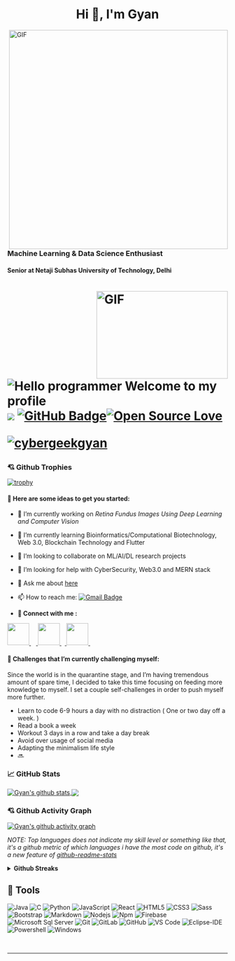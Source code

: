<h1 align="center">Hi 👋, I'm Gyan</h1>
<img align="right" alt="GIF" width="500px" src="https://github.com/shrutijain0/shrutijain0/blob/main/ezgif.com-video-to-gif.gif"/>
<h3 align="left">Machine Learning & Data Science Enthusiast</h3>
<h4 align="left">Senior at Netaji Subhas University of Technology, Delhi</h4>

<h1> <img alt="GIF" src="Gifs/coder.gif" width=300px height=200px align="right">

![Hello programmer Welcome to my profile](https://img.shields.io/badge/Hello_Developers-Welcome-gold.svg?style=flat&logo=github)![](https://komarev.com/ghpvc/?username=gyanprakash0221&color=blue) <a href="https://github.com/cybergeekgyan?tab=followers"><img src="https://img.shields.io/github/followers/cybergeekgyan?label=Followers&style=social" alt="GitHub Badge"></a>[![Open Source Love](https://badges.frapsoft.com/os/v2/open-source.svg?v=103)](https://github.com/cybergeekgyan) <p align="left"> <a href="https://twitter.com/cybergeekgyan" target="blank"><img src="https://img.shields.io/twitter/follow/cybergeekgyan?logo=twitter&style=for-the-badge" alt="cybergeekgyan" /></a> </p><p align="center"> 

### 💘 Github Trophies

[![trophy](https://github-profile-trophy.vercel.app/?username=cybergeekgyan&theme=gruvbox)](https://github.com/cybergeekgyan/github-profile-trophy)	
	
	
<!---
**gyanprakash0221/gyanprakash0221** is a ✨ _special_ ✨ repository because its `README.md` (this file) appears on your GitHub profile.
-->

#### 🤔 Here are some ideas to get you started:

- 🔭 I’m currently working on *Retina Fundus Images Using Deep Learning and Computer Vision*
- 🌱 I’m currently learning Bioinformatics/Computational Biotechnology, Web 3.0, Blockchain Technology and Flutter
- 👯 I’m looking to collaborate on ML/AI/DL research projects
- 🤔 I’m looking for help with CyberSecurity, Web3.0 and MERN stack
- 💬 Ask me about [here](https://github.com/gyanprakash0221/gyanprakash0221/issues)
- 📫 How to reach me: [![Gmail Badge](https://img.shields.io/badge/-gyanprakash.tech@gmail.com-c14438?style=flat-square&logo=Gmail&logoColor=white&link=mailto:gyanprakash.tech@gmail.com)](mailto:gyanprakash.tech@gmail.com)


- <b>🔗 Connect with me :</b>
	
	
<a href="https://www.linkedin.com/in/gyanprakash-/"> <img src="https://img.icons8.com/fluent/48/000000/linkedin.png" width="50px"/> </a>&nbsp;&nbsp;&nbsp;<a href="https://www.instagram.com/tarunksingh_"> <img src="https://img.icons8.com/plasticine/100/000000/instagram-new--v2.png" width="50px"/> </a>&nbsp;&nbsp;<a href="https://twitter.com/cybergeekgyan"> <img src="https://img.icons8.com/fluency/48/000000/twitter.png" width="50px"/> </a>&nbsp;&nbsp;

#### 🌱 Challenges that I’m currently challenging myself:
Since the world is in the quarantine stage, and I’m having tremendous amount of spare time, I decided to take this time focusing on feeding more knowledge to myself. I set a couple self-challenges in order to push myself more further. 

* Learn to code 6-9 hours a day with no distraction ( One or two day off a week. ) 
* Read a book a week
* Workout 3 days in a row and take a day break 
* Avoid over usage of social media
* Adapting the minimalism life style
* 🔜


### &#x1f4c8; GitHub Stats

<a href="https://github.com/cybergeekgyan/github-readme-stats">
  <img align="center" src="https://github-readme-stats.vercel.app/api?username=cybergeekgyan&show_icons=true&include_all_commits=true&theme=material-palenight" alt="Gyan's github stats" />
</a>

<a href="https://github.com/cybergeekgyan/github-readme-stats">
  <img align="center" src="https://github-readme-stats.vercel.app/api/top-langs/?username=cybergeekgyan&layout=compact&theme=material-palenight" />
</a>

### 💘 Github Activity Graph

[![Gyan's github activity graph](https://activity-graph.herokuapp.com/graph?username=cybergeekgyan&theme=react-dark)](https://github.com/cybergeekgyan/github-readme-activity-graph)


*NOTE: Top languages does not indicate my skill level or something like that, it's a github metric of which languages i have the most code on github, it's a new feature of [github-readme-stats](https://github.com/cybergeekgyan/github-readme-stats)*


<details>	
  <summary><b>Github Streaks</b></summary>

  <br />
  <img height="200em" src="https://github-readme-streak-stats.herokuapp.com/?user=cybergeekgyan&hide_border=true"/></details>


## 🔧 Tools

![Java](http://img.shields.io/badge/-Java-5B4638?style=flat-square&logo=java&logoColor=ffffff)
![C](http://img.shields.io/badge/-C-A8B9CC?style=flat-square&logo=c&logoColor=ffffff)
![Python](http://img.shields.io/badge/-Python-3776AB?style=flat-square&logo=python&logoColor=ffffff)
![JavaScript](https://img.shields.io/badge/-JavaScript-%23F7DF1C?style=flat-square&logo=javascript&logoColor=000000&labelColor=%23F7DF1C&color=%23FFCE5A)
![React](https://img.shields.io/badge/-React-61DAFB?style=flat-square&logo=react&logoColor=ffffff)
![HTML5](https://img.shields.io/badge/-HTML5-%23E44D27?style=flat-square&logo=html5&logoColor=ffffff)
![CSS3](https://img.shields.io/badge/-CSS3-%231572B6?style=flat-square&logo=css3)
![Sass](https://img.shields.io/badge/-Sass-%23CC6699?style=flat-square&logo=sass&logoColor=ffffff)
![Bootstrap](https://img.shields.io/badge/-Bootstrap-563D7C?style=flat-square&logo=Bootstrap)
![Markdown](https://img.shields.io/badge/-Markdown-000000?style=flat-square&logo=markdown)
![Nodejs](https://img.shields.io/badge/-Nodejs-339933?style=flat-square&logo=Node.js&logoColor=ffffff)
![Npm](https://img.shields.io/badge/-npm-CB3837?style=flat-square&logo=npm)
![Firebase](https://img.shields.io/badge/-Firebase-FFCA28?style=flat-square&logo=firebase&logoColor=ffffff)
![Microsoft Sql Server](https://img.shields.io/badge/-Sql%20Server-CC2927?style=flat-square&logo=microsoft-sql-server&logoColor=ffffff)
![Git](https://img.shields.io/badge/-Git-%23F05032?style=flat-square&logo=git&logoColor=%23ffffff)
![GitLab](https://img.shields.io/badge/-GitLab-FCA121?style=flat-square&logo=gitlab)
![GitHub](https://img.shields.io/badge/-GitHub-181717?style=flat-square&logo=github)
![VS Code](http://img.shields.io/badge/-VS%20Code-007ACC?style=flat-square&logo=visual-studio-code&logoColor=ffffff)
![Eclipse-IDE](http://img.shields.io/badge/-Eclipse-2C2255?style=flat-square&logo=eclipse&logoColor=ffffff)
![Powershell](http://img.shields.io/badge/-Powershell-5391FE?style=flat-square&logo=powershell&logoColor=ffffff)
![Windows](http://img.shields.io/badge/-Windows-0078D6?style=flat-square&logo=windows&logoColor=ffffff)

<br/>

---

<br/>




<!--
<details>	
  <br />
  <summary><b>My Setup</b></summary>
  	<ul>
  	    <li><b>OS:</b> MacOs 11.3.1</li>
	    <li><b>Laptop: </b> Macbook Air M1 2020 </li>
  	    <li><b>Browser: </b> Brave Browser</li>
	    <li><b>Terminal: </b> Iterm + Oh My Zsh</li>
	    <li><b>Code Editor:</b> VSCode, Sublime Text, RStudio </li>
	    <br />
	</ul>	
</details>
-->



<!-- Actual text 
You can find me on [![Twitter][1.2]][1], or on [![LinkedIn][3.2]][3].
-->

<!-- Icons 

[1.2]: http://i.imgur.com/wWzX9uB.png (twitter icon without padding)
[2.2]: https://raw.githubusercontent.com/gyanprakash0221/gyanprakash0221/master/linkedin.svg (LinkedIn icon without padding)
-->
<!-- Links to your social media accounts

[1]: https://twitter.com/cybergeekgyan
[2]: https://www.linkedin.com/in/gyanprakash-/
 -->


